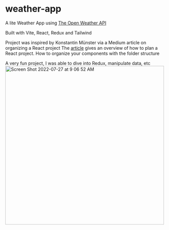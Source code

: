 # weather-app

A lite Weather App using [The Open Weather API](https://openweathermap.org/)

Built with Vite, React, Redux and Tailwind

Project was inspired by Konstantin Münster via a Medium article on organizing a React project
The [article](https://konstantinmuenster.medium.com/how-to-plan-and-organize-a-react-project-by-building-a-weather-app-95175b11bd01) gives an overview 
of how to plan a React project. How to organize your components with the folder structure

A very fun project, I was able to dive into Redux, manipulate data, etc
<img width="500" alt="Screen Shot 2022-07-27 at 9 06 52 AM" src="https://user-images.githubusercontent.com/92553207/181254416-c2d6d74c-ba7c-44b5-bf19-5e4db0065712.png">
